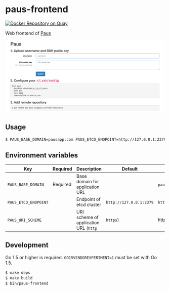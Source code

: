 # paus-frontend
[![Docker Repository on Quay](https://quay.io/repository/dtan4/paus-frontend/status "Docker Repository on Quay")](https://quay.io/repository/dtan4/paus-frontend)

Web frontend of [Paus](https://github.com/dtan4/paus)

![paus-frontend](images/paus-frontend.png)

## Usage

``` bash
$ PAUS_BASE_DOMAIN=pausapp.com PAUS_ETCD_ENDPOINT=http://127.0.0.1:2379 paus-frontend
```

## Environment variables

| Key                  | Required | Description                                    | Default                 | Example                 |
|----------------------|----------|------------------------------------------------|-------------------------|-------------------------|
| `PAUS_BASE_DOMAIN`   | Required | Base domain for application URL                |                         | `pausapp.com`           |
| `PAUS_ETCD_ENDPOINT` |          | Endpoint of etcd cluster                       | `http://127.0.0.1:2379` | `http://127.0.0.1:2379` |
| `PAUS_URI_SCHEME`    |          | URI scheme of application URL (`http`|`https`) | http                    | `http`                  |

## Development

Go 1.5 or higher is required.
`GO15VENDOREXPERIMENT=1` must be set with Go 1.5.

``` bash
$ make deps
$ make build
$ bin/paus-frontend
```
